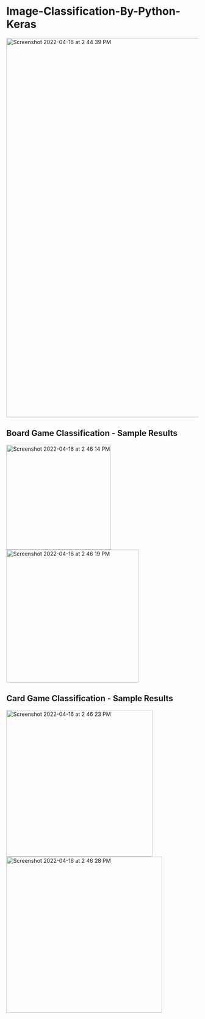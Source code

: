 # Image-Classification-By-Python-Keras

<img width="991" alt="Screenshot 2022-04-16 at 2 44 39 PM" src="https://user-images.githubusercontent.com/30870497/163664837-895da039-dfdd-4180-ad60-fe19b41be1e4.png">

## Board Game Classification - Sample Results

<img width="274" alt="Screenshot 2022-04-16 at 2 46 14 PM" src="https://user-images.githubusercontent.com/30870497/163664913-79274b21-56fa-4171-b9f7-f42610c03006.png">

<img width="347" alt="Screenshot 2022-04-16 at 2 46 19 PM" src="https://user-images.githubusercontent.com/30870497/163664915-9ada7f1c-c978-4004-8126-97cbc3ac68cf.png">

## Card Game Classification - Sample Results

<img width="383" alt="Screenshot 2022-04-16 at 2 46 23 PM" src="https://user-images.githubusercontent.com/30870497/163664916-67c4780b-7628-4c7d-8022-b6e4e5192186.png">

<img width="408" alt="Screenshot 2022-04-16 at 2 46 28 PM" src="https://user-images.githubusercontent.com/30870497/163664921-e55313e1-ebd5-48ca-a021-5fa0ad303f75.png">
